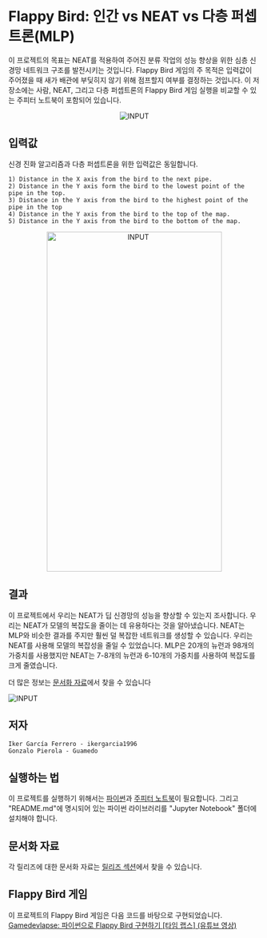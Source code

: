 # Flappy Bird: 인간 vs NEAT vs 다층 퍼셉트론(MLP)
이 프로젝트의 목표는 NEAT를 적용하여 주어진 분류 작업의 성능 향상을 위한 심층 신경망 네트워크 구조를 발전시키는 것입니다. Flappy Bird 게임의 주 목적은 입력값이 주어졌을 때 새가 배관에 부딪히지 않기 위해 점프할지 여부를 결정하는 것입니다. 이 저장소에는 사람, NEAT, 그리고 다층 퍼셉트론의 Flappy Bird 게임 실행을 비교할 수 있는 주피터 노트북이 포함되어 있습니다. 

<p align="center">
 <img src="https://github.com/ikergarcia1996/Flappy-Bird-NEAT-vs-DEEP/blob/master/DemoImages/ComparisonPlaying.gif?raw=true" alt="INPUT" />

</p>

## 입력값

신경 진화 알고리즘과 다층 퍼셉트론을 위한 입력값은 동일합니다. 
 
    1) Distance in the X axis from the bird to the next pipe.
    2) Distance in the Y axis form the bird to the lowest point of the pipe in the top.
    3) Distance in the Y axis from the bird to the highest point of the pipe in the top
    4) Distance in the Y axis from the bird to the top of the map.
    5) Distance in the Y axis from the bird to the bottom of the map.
    
<p align="center">

<img src="https://github.com/ikergarcia1996/Flappy-Bird-NEAT-vs-DEEP/blob/master/DemoImages/Input.png?raw=true" alt="INPUT" width="350" height="680" />

</p>


## 결과
이 프로젝트에서 우리는 NEAT가 딥 신경망의 성능을 향상할 수 있는지 조사합니다. 우리는 NEAT가 모델의 복잡도을 줄이는 데 유용하다는 것을 알아냈습니다. NEAT는 MLP와 비슷한 결과를 주지만 훨씬 덜 복잡한 네트워크를 생성할 수 있습니다. 우리는 NEAT를 사용해 모델의 복잡성을 줄일 수 있었습니다. MLP은 20개의 뉴런과 98개의 가중치를 사용했지만 NEAT는 7-8개의 뉴런과 6-10개의 가중치를 사용하여 복잡도를 크게 줄였습니다. 


더 많은 정보는 [문서화 자료](https://github.com/ikergarcia1996/Flappy-Bird-NEAT-vs-DEEP/releases/)에서 찾을 수 있습니다 

![INPUT](https://github.com/ikergarcia1996/Flappy-Bird-NEAT-vs-DEEP/blob/master/DemoImages/comp.png?raw=true)


## 저자
```
Iker García Ferrero - ikergarcia1996
Gonzalo Pierola - Guamedo
```
## 실행하는 법
이 프로젝트를 실행하기 위해서는 [파이썬](https://www.python.org/)과 [주피터 노트북](http://jupyter.org/)이 필요합니다.
그리고 "README.md"에 명시되어 있는 파이썬 라이브러리를 "Jupyter Notebook" 폴더에 설치해야 합니다. 

## 문서화 자료
각 릴리즈에 대한 문서화 자료는 [릴리즈 섹션](https://github.com/ikergarcia1996/Flappy-Bird-NEAT-vs-DEEP/releases/)에서 찾을 수 있습니다. 

## Flappy Bird 게임
이 프로젝트의 Flappy Bird 게임은 다음 코드를 바탕으로 구현되었습니다. 
[Gamedevlapse: 파이썬으로 Flappy Bird 구현하기 \[타임 랩스\] (유튜브 영상)](https://youtu.be/h2Uhla6nLDU)
